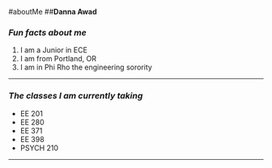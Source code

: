 #aboutMe
##**Danna Awad**
### *Fun facts about me*
1. I am a Junior in ECE
2. I am from Portland, OR
3. I am in Phi Rho the engineering sorority
---
### *The classes I am currently taking*
- EE 201
- EE 280
- EE 371
- EE 398
- PSYCH 210
---
